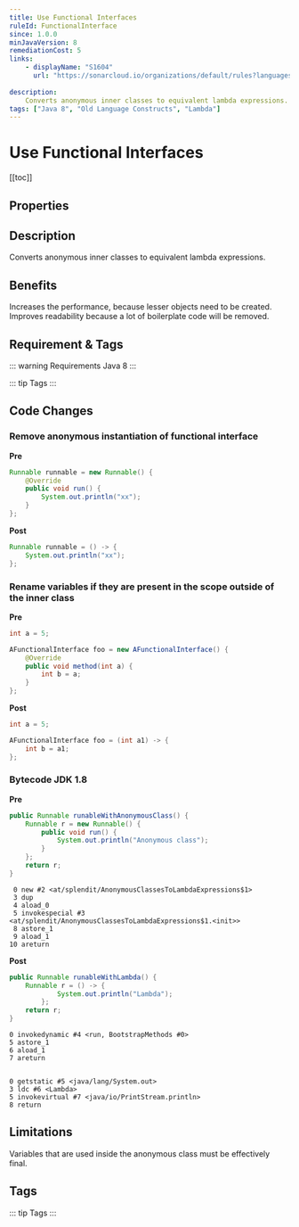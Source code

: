 ```yaml
---
title: Use Functional Interfaces
ruleId: FunctionalInterface
since: 1.0.0
minJavaVersion: 8
remediationCost: 5
links:
    - displayName: "S1604"
      url: "https://sonarcloud.io/organizations/default/rules?languages=java&open=java%3AS1604&q=S1604"
    
description:
    Converts anonymous inner classes to equivalent lambda expressions.
tags: ["Java 8", "Old Language Constructs", "Lambda"]
---
```


# Use Functional Interfaces

[[toc]]

## Properties

<RuleProperties />


## Description

Converts anonymous inner classes to equivalent lambda expressions.

## Benefits

Increases the performance, because lesser objects need to be created. Improves readability because a lot of boilerplate code will be removed.

## Requirement & Tags

::: warning Requirements
Java 8
:::

::: tip Tags
<TagLinks />
:::

## Code Changes

### Remove anonymous instantiation of functional interface

__Pre__

```java
Runnable runnable = new Runnable() {
    @Override
    public void run() {
        System.out.println("xx");
    }
};
```

__Post__

```java
Runnable runnable = () -> {
    System.out.println("xx");
};
```

### Rename variables if they are present in the scope outside of the inner class

__Pre__

```java
int a = 5;

AFunctionalInterface foo = new AFunctionalInterface() {
    @Override
    public void method(int a) {
        int b = a;
    }
};
```

__Post__

```java
int a = 5;

AFunctionalInterface foo = (int a1) -> {
    int b = a1;
};
```

### Bytecode JDK 1.8 

__Pre__
```java
public Runnable runableWithAnonymousClass() {
    Runnable r = new Runnable() {
        public void run() {
            System.out.println("Anonymous class");
        }
    };
    return r;
}
```

```
 0 new #2 <at/splendit/AnonymousClassesToLambdaExpressions$1>
 3 dup
 4 aload_0
 5 invokespecial #3 <at/splendit/AnonymousClassesToLambdaExpressions$1.<init>>
 8 astore_1
 9 aload_1
10 areturn
```

__Post__
```java
public Runnable runableWithLambda() {
    Runnable r = () -> {
            System.out.println("Lambda");
        };
    return r;
}
```

```
0 invokedynamic #4 <run, BootstrapMethods #0>
5 astore_1
6 aload_1
7 areturn


0 getstatic #5 <java/lang/System.out>
3 ldc #6 <Lambda>
5 invokevirtual #7 <java/io/PrintStream.println>
8 return
```

## Limitations

Variables that are used inside the anonymous class must be effectively final.

<VersionNotice />


## Tags

::: tip Tags
<TagLinks />
:::